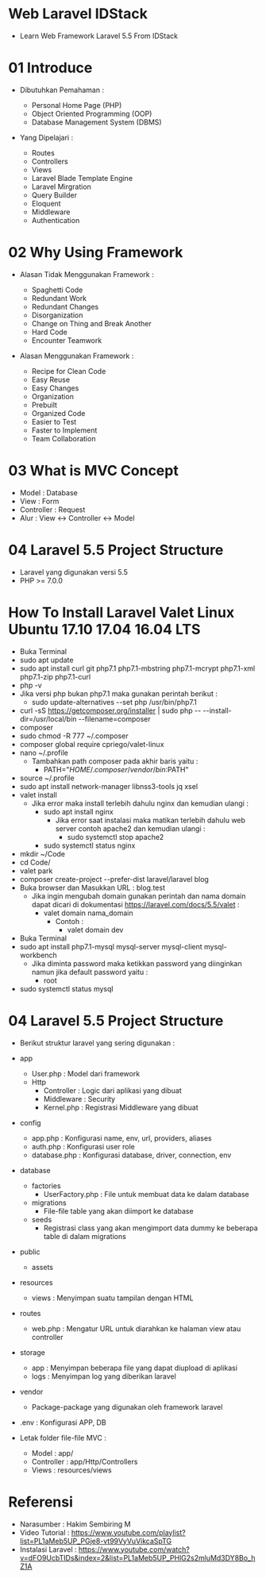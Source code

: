 # Web Laravel IDStack

- Learn Web Framework Laravel 5.5 From IDStack

# 01 Introduce

- Dibutuhkan Pemahaman :
    - Personal Home Page (PHP)
    - Object Oriented Programming (OOP)
    - Database Management System (DBMS)

- Yang Dipelajari :
    - Routes
    - Controllers
    - Views
    - Laravel Blade Template Engine
    - Laravel Mirgration
    - Query Builder
    - Eloquent
    - Middleware
    - Authentication

# 02 Why Using Framework

- Alasan Tidak Menggunakan Framework :
    - Spaghetti Code
    - Redundant Work
    - Redundant Changes
    - Disorganization
    - Change on Thing and Break Another
    - Hard Code
    - Encounter Teamwork

- Alasan Menggunakan Framework :
    - Recipe for Clean Code
    - Easy Reuse
    - Easy Changes
    - Organization
    - Prebuilt
    - Organized Code
    - Easier to Test
    - Faster to Implement
    - Team Collaboration

# 03 What is MVC Concept

- Model : Database
- View : Form
- Controller : Request
- Alur : View <-> Controller <-> Model

# 04 Laravel 5.5 Project Structure

- Laravel yang digunakan versi 5.5
- PHP >= 7.0.0

# How To Install Laravel Valet Linux Ubuntu 17.10 17.04 16.04 LTS

- Buka Terminal
- sudo apt update
- sudo apt install curl git php7.1 php7.1-mbstring php7.1-mcrypt php7.1-xml php7.1-zip php7.1-curl
- php -v
- Jika versi php bukan php7.1 maka gunakan perintah berikut : 
    - sudo update-alternatives --set php /usr/bin/php7.1
- curl -sS https://getcomposer.org/installer | sudo php -- --install-dir=/usr/local/bin --filename=composer
- composer
- sudo chmod -R 777 ~/.composer
- composer global require cpriego/valet-linux
- nano ~/.profile
    - Tambahkan path composer pada akhir baris yaitu :
        - PATH="$HOME/.composer/vendor/bin:$PATH"
- source ~/.profile
- sudo apt install network-manager libnss3-tools jq xsel
- valet install
    - Jika error maka install terlebih dahulu nginx dan kemudian ulangi :
        - sudo apt install nginx
            - Jika error saat instalasi maka matikan terlebih dahulu web server contoh apache2 dan kemudian ulangi :
                - sudo systemctl stop apache2
        - sudo systemctl status nginx
- mkdir ~/Code
- cd Code/
- valet park
- composer create-project --prefer-dist laravel/laravel blog
- Buka browser dan Masukkan URL : blog.test
    - Jika ingin mengubah domain gunakan perintah dan nama domain dapat dicari di dokumentasi https://laravel.com/docs/5.5/valet :
        - valet domain nama_domain
            - Contoh :
                - valet domain dev
- Buka Terminal
- sudo apt install php7.1-mysql mysql-server mysql-client mysql-workbench
    - Jika diminta password maka ketikkan password yang diinginkan namun jika default password yaitu :
        - root
- sudo systemctl status mysql

# 04 Laravel 5.5 Project Structure

- Berikut struktur laravel yang sering digunakan :
- app
    - User.php : Model dari framework
    - Http
        - Controller : Logic dari aplikasi yang dibuat
        - Middleware : Security
        - Kernel.php : Registrasi Middleware yang dibuat
- config
    - app.php : Konfigurasi name, env, url, providers, aliases
    - auth.php : Konfigurasi user role
    - database.php : Konfigurasi database, driver, connection, env
- database
    - factories
        - UserFactory.php : File untuk membuat data ke dalam database
    - migrations
        - File-file table yang akan diimport ke database
    - seeds
        - Registrasi class yang akan mengimport data dummy ke beberapa table di dalam migrations
- public
    - assets
- resources
    - views : Menyimpan suatu tampilan dengan HTML
- routes
    - web.php : Mengatur URL untuk diarahkan ke halaman view atau controller
- storage
    - app : Menyimpan beberapa file yang dapat diupload di aplikasi
    - logs : Menyimpan log yang diberikan laravel
- vendor
    - Package-package yang digunakan oleh framework laravel
- .env : Konfigurasi APP, DB

- Letak folder file-file MVC :
    - Model : app/
    - Controller : app/Http/Controllers
    - Views : resources/views

# Referensi

- Narasumber : Hakim Sembiring M
- Video Tutorial : https://www.youtube.com/playlist?list=PL1aMeb5UP_PGje8-vt99VyVuVikcaSpTG
- Instalasi Laravel : https://www.youtube.com/watch?v=dFO9UcbTIDs&index=2&list=PL1aMeb5UP_PHlG2s2mluMd3DY8Bo_hZ1A
